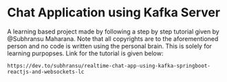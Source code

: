 # Chat Application using Kafka Server

A learning based project made by following a step by step tutorial given by @Subhransu Maharana. Note that all copyrights are to the aforementioned person
and no code is written using the personal brain. This is solely for learning purpopses. Link for the tutorial is given below:

`https://dev.to/subhransu/realtime-chat-app-using-kafka-springboot-reactjs-and-websockets-lc`
